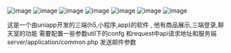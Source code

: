![image](https://github.com/mafeilongmafei/uniapp----/blob/master/images/1.png)
![image](https://github.com/mafeilongmafei/uniapp----/blob/master/images/2.png)
![image](https://github.com/mafeilongmafei/uniapp----/blob/master/images/3.png)
![image](https://github.com/mafeilongmafei/uniapp----/blob/master/images/4.png)
![image](https://github.com/mafeilongmafei/uniapp----/blob/master/images/5.png)
![image](https://github.com/mafeilongmafei/uniapp----/blob/master/images/6.png)
![image](https://github.com/mafeilongmafei/uniapp----/blob/master/images/7.png)


这是一个由uniapp开发的三端(h5,小程序,app)的软件 , 他有商品展示,三端登录,聊天室的功能
需要配置一些参数util下的confg 和request中api请求地址和服务端server/application/common.php 发送邮件参数

